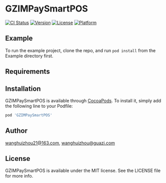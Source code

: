 # GZIMPaySmartPOS

[![CI Status](https://img.shields.io/travis/wanghuizhou21@163.com/GZIMPaySmartPOS.svg?style=flat)](https://travis-ci.org/wanghuizhou21@163.com/GZIMPaySmartPOS)
[![Version](https://img.shields.io/cocoapods/v/GZIMPaySmartPOS.svg?style=flat)](https://cocoapods.org/pods/GZIMPaySmartPOS)
[![License](https://img.shields.io/cocoapods/l/GZIMPaySmartPOS.svg?style=flat)](https://cocoapods.org/pods/GZIMPaySmartPOS)
[![Platform](https://img.shields.io/cocoapods/p/GZIMPaySmartPOS.svg?style=flat)](https://cocoapods.org/pods/GZIMPaySmartPOS)

## Example

To run the example project, clone the repo, and run `pod install` from the Example directory first.

## Requirements

## Installation

GZIMPaySmartPOS is available through [CocoaPods](https://cocoapods.org). To install
it, simply add the following line to your Podfile:

```ruby
pod 'GZIMPaySmartPOS'
```

## Author

wanghuizhou21@163.com, wanghuizhou@guazi.com

## License

GZIMPaySmartPOS is available under the MIT license. See the LICENSE file for more info.
